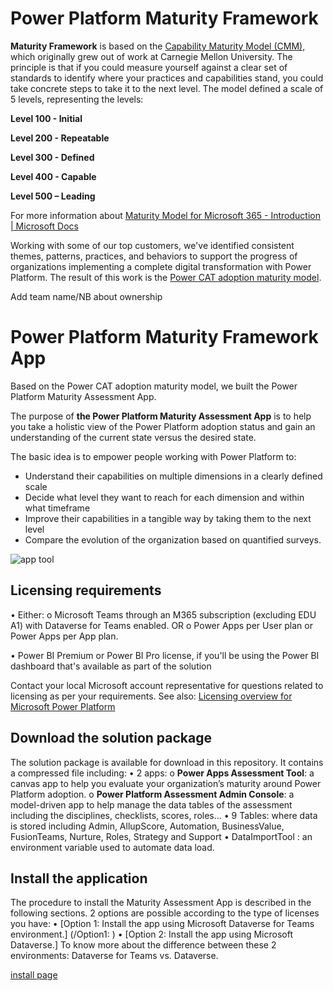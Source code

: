 # Power Platform Maturity Framework

**Maturity Framework** is based on the [Capability Maturity Model (CMM),](https://en.wikipedia.org/wiki/Capability_Maturity_Model) which originally grew out of work at Carnegie Mellon University. The principle is that if you could measure yourself against a clear set of standards to identify where your practices and capabilities stand, you could take concrete steps to take it to the next level. The model defined a scale of 5 levels, representing the levels:

**Level 100 - Initial**

**Level 200 - Repeatable**

**Level 300 - Defined**

**Level 400 - Capable**

**Level 500 – Leading**

For more information about [Maturity Model for Microsoft 365 - Introduction | Microsoft Docs](https://docs.microsoft.com/en-us/microsoft-365/community/microsoft365-maturity-model--intro)

Working with some of our top customers, we've identified consistent themes, patterns, practices, and behaviors to support the progress of organizations implementing a complete digital transformation with Power Platform. The result of this work is the [Power CAT adoption maturity model](https://powerapps.microsoft.com/en-us/blog/power-cat-adoption-maturity-model-repeatable-patterns-for-successful-power-platform-adoption/).

Add team name/NB about ownership

# Power Platform Maturity Framework App

Based on the Power CAT adoption maturity model, we built the Power Platform Maturity Assessment App.

The purpose of **the Power Platform Maturity Assessment App** is to help you take a holistic view of the Power Platform adoption status and gain an understanding of the current state versus the desired state.

The basic idea is to empower people working with Power Platform to:

-   Understand their capabilities on multiple dimensions in a clearly defined scale
-   Decide what level they want to reach for each dimension and within what timeframe
-   Improve their capabilities in a tangible way by taking them to the next level
-   Compare the evolution of the organization based on quantified surveys.

![app tool](https://user-images.githubusercontent.com/44406188/153434477-89b91899-450d-419b-a9cb-eae8df8c04b4.png)


## Licensing requirements

  •	Either:
      o	Microsoft Teams through an M365 subscription (excluding EDU A1) with Dataverse for Teams enabled.
      OR
      o	Power Apps per User plan or Power Apps per App plan.


  •	Power BI Premium or Power BI Pro license, if you'll be using the Power BI dashboard that's available as part of the solution

Contact your local Microsoft account representative for questions related to licensing as per your requirements. See also: [Licensing overview for Microsoft Power Platform](https://docs.microsoft.com/en-us/power-platform/admin/pricing-billing-skus)

## Download the solution package

The solution package is available for download in this repository.
It contains a compressed file including:
  •	2 apps:
        o	**Power Apps Assessment Tool**: a canvas app to help you evaluate your organization’s maturity around Power Platform adoption.
        o	**Power Platform Assessment Admin Console**: a model-driven app to help manage the data tables of the assessment including the disciplines, checklists, scores, roles…
  •	9 Tables: where data is stored including Admin, AllupScore, Automation, BusinessValue, FusionTeams, Nurture, Roles, Strategy and Support
  •	DataImportTool : an environment variable used to automate data load.

## Install the application

The procedure to install the Maturity Assessment App is described in the following sections. 2 options are possible according to the type of licenses you have: 
  •	[Option 1: Install the app using Microsoft Dataverse for Teams environment.] (/Option1: )
  •	[Option 2: Install the app using Microsoft Dataverse.]
To know more about the difference between these 2 environments: Dataverse for Teams vs. Dataverse.

[install page](/install%20app.md)
